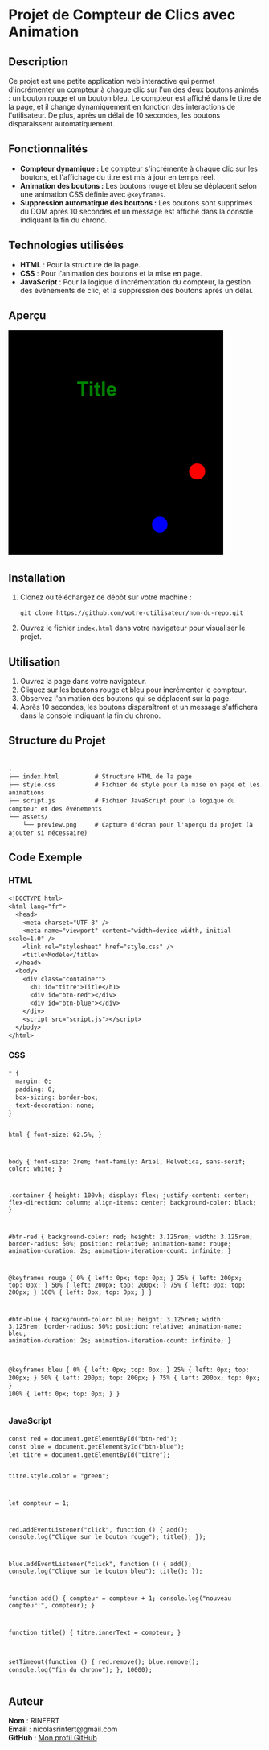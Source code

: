 <h1>Projet de Compteur de Clics avec Animation</h1>

<h2>Description</h2>
<p>Ce projet est une petite application web interactive qui permet d'incrémenter un compteur à chaque clic sur l'un des deux boutons animés : un bouton rouge et un bouton bleu. Le compteur est affiché dans le titre de la page, et il change dynamiquement en fonction des interactions de l'utilisateur. De plus, après un délai de 10 secondes, les boutons disparaissent automatiquement.</p>

<h2>Fonctionnalités</h2>
<ul>
  <li><strong>Compteur dynamique :</strong> Le compteur s'incrémente à chaque clic sur les boutons, et l'affichage du titre est mis à jour en temps réel.</li>
  <li><strong>Animation des boutons :</strong> Les boutons rouge et bleu se déplacent selon une animation CSS définie avec <code>@keyframes</code>.</li>
  <li><strong>Suppression automatique des boutons :</strong> Les boutons sont supprimés du DOM après 10 secondes et un message est affiché dans la console indiquant la fin du chrono.</li>
</ul>

<h2>Technologies utilisées</h2>
<ul>
  <li><strong>HTML</strong> : Pour la structure de la page.</li>
  <li><strong>CSS</strong> : Pour l'animation des boutons et la mise en page.</li>
  <li><strong>JavaScript</strong> : Pour la logique d'incrémentation du compteur, la gestion des événements de clic, et la suppression des boutons après un délai.</li>
</ul>

<h2>Aperçu</h2>
<p><img src="./assets/preview.png" alt="Aperçu du projet"></p>

<h2>Installation</h2>
<ol>
  <li>Clonez ou téléchargez ce dépôt sur votre machine :
    <pre><code>git clone https://github.com/votre-utilisateur/nom-du-repo.git</code></pre>
  </li>
  <li>Ouvrez le fichier <code>index.html</code> dans votre navigateur pour visualiser le projet.</li>
</ol>

<h2>Utilisation</h2>
<ol>
  <li>Ouvrez la page dans votre navigateur.</li>
  <li>Cliquez sur les boutons rouge et bleu pour incrémenter le compteur.</li>
  <li>Observez l'animation des boutons qui se déplacent sur la page.</li>
  <li>Après 10 secondes, les boutons disparaîtront et un message s'affichera dans la console indiquant la fin du chrono.</li>
</ol>

<h2>Structure du Projet</h2>
<pre><code>
.
├── index.html          # Structure HTML de la page
├── style.css           # Fichier de style pour la mise en page et les animations
├── script.js           # Fichier JavaScript pour la logique du compteur et des événements
└── assets/
    └── preview.png     # Capture d'écran pour l'aperçu du projet (à ajouter si nécessaire)
</code></pre>

<h2>Code Exemple</h2>

<h3>HTML</h3>
<pre><code>&lt;!DOCTYPE html&gt;
&lt;html lang="fr"&gt;
  &lt;head&gt;
    &lt;meta charset="UTF-8" /&gt;
    &lt;meta name="viewport" content="width=device-width, initial-scale=1.0" /&gt;
    &lt;link rel="stylesheet" href="style.css" /&gt;
    &lt;title&gt;Modèle&lt;/title&gt;
  &lt;/head&gt;
  &lt;body&gt;
    &lt;div class="container"&gt;
      &lt;h1 id="titre"&gt;Title&lt;/h1&gt;
      &lt;div id="btn-red"&gt;&lt;/div&gt;
      &lt;div id="btn-blue"&gt;&lt;/div&gt;
    &lt;/div&gt;
    &lt;script src="script.js"&gt;&lt;/script&gt;
  &lt;/body&gt;
&lt;/html&gt;
</code></pre>

<h3>CSS</h3>
<pre><code>* {
  margin: 0;
  padding: 0;
  box-sizing: border-box;
  text-decoration: none;
}

html {
font-size: 62.5%;
}

body {
font-size: 2rem;
font-family: Arial, Helvetica, sans-serif;
color: white;
}

.container {
height: 100vh;
display: flex;
justify-content: center;
flex-direction: column;
align-items: center;
background-color: black;
}

#btn-red {
background-color: red;
height: 3.125rem;
width: 3.125rem;
border-radius: 50%;
position: relative;
animation-name: rouge;
animation-duration: 2s;
animation-iteration-count: infinite;
}

@keyframes rouge {
0% {
left: 0px;
top: 0px;
}
25% {
left: 200px;
top: 0px;
}
50% {
left: 200px;
top: 200px;
}
75% {
left: 0px;
top: 200px;
}
100% {
left: 0px;
top: 0px;
}
}

#btn-blue {
background-color: blue;
height: 3.125rem;
width: 3.125rem;
border-radius: 50%;
position: relative;
animation-name: bleu;
animation-duration: 2s;
animation-iteration-count: infinite;
}

@keyframes bleu {
0% {
left: 0px;
top: 0px;
}
25% {
left: 0px;
top: 200px;
}
50% {
left: 200px;
top: 200px;
}
75% {
left: 200px;
top: 0px;
}
100% {
left: 0px;
top: 0px;
}
}
</code></pre>

<h3>JavaScript</h3>
<pre><code>const red = document.getElementById("btn-red");
const blue = document.getElementById("btn-blue");
let titre = document.getElementById("titre");

titre.style.color = "green";

let compteur = 1;

red.addEventListener("click", function () {
add();
console.log("Clique sur le bouton rouge");
title();
});

blue.addEventListener("click", function () {
add();
console.log("Clique sur le bouton bleu");
title();
});

function add() {
compteur = compteur + 1;
console.log("nouveau compteur:", compteur);
}

function title() {
titre.innerText = compteur;
}

setTimeout(function () {
red.remove();
blue.remove();
console.log("fin du chrono");
}, 10000);
</code></pre>

<h2>Auteur</h2>
<p><strong>Nom</strong> : RINFERT<br>
<strong>Email</strong> : nicolasrinfert@gmail.com<br>
<strong>GitHub</strong> : <a href="https://github.com/NICOLASR44">Mon profil GitHub</a></p>
